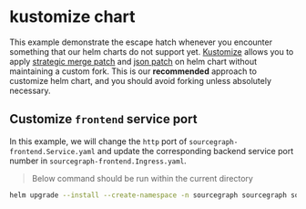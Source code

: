 # kustomize chart

This example demonstrate the escape hatch whenever you encounter something that our helm charts do not support yet. [Kustomize] allows you to apply [strategic merge patch] and [json patch] on helm chart without maintaining a custom fork. This is our **recommended** approach to customize helm chart, and you should avoid forking unless absolutely necessary.

## Customize `frontend` service port

In this example, we will change the `http` port of `sourcegraph-frontend.Service.yaml` and update the corresponding backend service port number in `sourcegraph-frontend.Ingress.yaml`.

> Below command should be run within the current directory

```sh
helm upgrade --install --create-namespace -n sourcegraph sourcegraph sourcegraph/sourcegraph --post-renderer ./kustomize
```

[kustomize]: https://kustomize.io
[strategic merge patch]: https://github.com/kubernetes/community/blob/master/contributors/devel/sig-api-machinery/strategic-merge-patch.md
[json patch]: https://kubernetes.io/docs/tasks/manage-kubernetes-objects/update-api-object-kubectl-patch/#use-a-json-merge-patch-to-update-a-deployment
